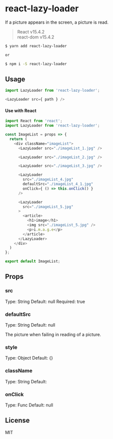 # react-lazy-loader

If a picture appears in the screen, a picture is read.

> React v15.4.2  
> react-dom v15.4.2

```sh
$ yarn add react-lazy-loader

or

$ npm i -S react-lazy-loader
```

## Usage

```javascript
import LazyLoader from 'react-lazy-loader';

<LazyLoader src={ path } />
```

#### Use with React

```javascript
import React from 'react';
import LazyLoader from 'react-lazy-loader';

const ImageList = props => {
  return (
    <div className="imageList">
      <LazyLoader src="./imageList_1.jpg" />

      <LazyLoader src="./imageList_2.jpg" />

      <LazyLoader src="./imageList_3.jpg" />

      <LazyLoader
        src="./imageList_4.jpg"
        defaultSrc="./imageList_4_1.jpg"
        onClick={ () => this.onClick() }
      />

      <LazyLoader
        src="./imageList_5.jpg"
      >
        <article>
          <h1>image</h1>
          <img src="./imageList_5.jpg" />
          <p>i.m.a.g.e</p>
        </article>
      </LazyLoader>
    </div>
  )
};

export default ImageList;
```

## Props

### src
Type: String Default: null Required: true

### defaultSrc
Type: String Default: null

The picture when failing in reading of a picture.

### style
Type: Object Default: {}

### className
Type: String Default:

### onClick
Type: Func Default: null

## License

MIT
